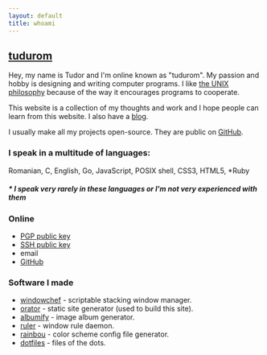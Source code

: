 ```yaml
---
layout: default
title: whoami
---
```


[tudurom](https://www.youtube.com/watch?v=U5u-X4bocr4)
-------

Hey, my name is Tudor and I'm online known as "tudurom".
My passion and hobby is designing and writing computer programs. I like [the UNIX
philosophy](https://en.wikipedia.org/wiki/Unix_philosophy) because of the way it
encourages programs to cooperate.

This website is a collection of my thoughts and work and I hope people can learn
from this website. I also have a [blog](/blog).

I usually make all my projects open-source. They are public on
[GitHub](https://github.com/tudurom/).

### I speak in a multitude of languages:

Romanian, C, English, Go, JavaScript, POSIX shell, CSS3, HTML5, \*Ruby

##### \* I speak very rarely in these languages or I'm not very experienced with them

### Online

* [PGP public key](/pgp.pub)
* [SSH public key](/ssh.pub)
* <span class="fakelink" onclick="this.innerHTML = atob('PGEgaHJlZj0ibWFpbHRvOnR1ZG9yQHR1ZG9yci54eXoiPnR1ZG9yQHR1ZG9yci54eXo8L2E+')">email</span>
* [GitHub](https://github.com/tudurom)

### Software I made

* [windowchef](https://github.com/tudurom/windowchef/) - scriptable stacking window manager.
* [orator](https://github.com/tudurom/orator/) - static site generator (used to build this site).
* [albumify](https://github.com/gnotclub/albumify-next/) - image album generator.
* [ruler](https://github.com/tudurom/ruler/) - window rule daemon.
* [rainbou](https://github.com/tudurom/rainbou/) - color scheme config file generator.
* [dotfiles](https://github.com/tudurom/dotfiles/) - files of the dots.
